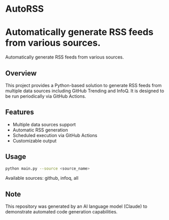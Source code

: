 # AutoRSS

Automatically generate RSS feeds from various sources.
=======
Automatically generate RSS feeds from various sources.

## Overview

This project provides a Python-based solution to generate RSS feeds from multiple data sources including GitHub Trending and InfoQ. It is designed to be run periodically via GitHub Actions.

## Features

- Multiple data sources support
- Automatic RSS generation
- Scheduled execution via GitHub Actions
- Customizable output

## Usage

```bash
python main.py --source <source_name>
```

Available sources: github, infoq, all

## Note

This repository was generated by an AI language model (Claude) to demonstrate automated code generation capabilities.

